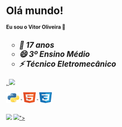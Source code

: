 ### <h1><strong>Olá mundo!<br>
Eu sou o Vitor Oliveira 👋</strong></h1>
##
  <h2><ul type="circle">
    <li><em> 🔭 17 anos </em>
    <li><em> 😄 3º Ensino Médio </em>
    <li><em> ⚡ Técnico Eletromecânico </em>
  </ul></h2>

 <div>
  <a href="https://github.com/VitorOliveiraSilva">,
  <img height="180em" src="https://github-readme-stats.vercel.app/api?username=vitoroliveira&show_icons=true&theme=algolia&include_all_commits=true&count_private=true"/>
 </div>
  
 <div style="display: inline_block"><br>
  <img align="center" alt="Vi-Python" height="30" width="40" src="https://raw.githubusercontent.com/devicons/devicon/master/icons/python/python-original.svg">
  <img align="center" alt="Vi-HTML" height="30" width="40" src="https://raw.githubusercontent.com/devicons/devicon/master/icons/html5/html5-original.svg">
  <img align="center" alt="Vi-CSS" height="30" width="40" src="https://raw.githubusercontent.com/devicons/devicon/master/icons/css3/css3-original.svg">
 </div>
  
##
  
<div> 
    <a href="https://open.spotify.com/user/j5zz4zlb36bcml668btv8j8pi?si=RoP4-cVRSFKImSy6cQCHvg" target="_blank"><img src="https://img.shields.io/badge/Spotify-1ED760?&style=for-the-badge&logo=spotify&logoColor=white" target="_blank" rel="external"></a>
    <a href="zThanatossz#8194" target="_blank"><img src="<img src="https://img.shields.io/badge/Discord-7289DA?style=for-the-badge&logo=discord&logoColor=white"/>"></a>
</div>
